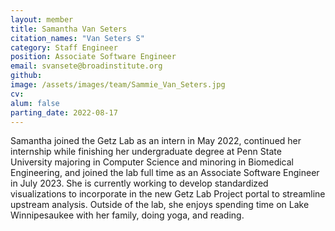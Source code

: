```yaml
---
layout: member
title: Samantha Van Seters
citation_names: "Van Seters S"
category: Staff Engineer
position: Associate Software Engineer
email: svansete@broadinstitute.org
github: 
image: /assets/images/team/Sammie_Van_Seters.jpg
cv:
alum: false
parting_date: 2022-08-17
---
```


Samantha joined the Getz Lab as an intern in May 2022, continued her internship while finishing her undergraduate degree at Penn State University majoring in Computer Science and minoring in Biomedical Engineering, and joined the lab full time as an Associate Software Engineer in July 2023. She is currently working to develop standardized visualizations to incorporate in the new Getz Lab Project portal to streamline upstream analysis. Outside of the lab, she enjoys spending time on Lake Winnipesaukee with her family, doing yoga, and reading.
